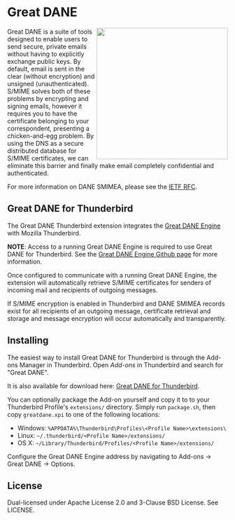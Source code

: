 # Great DANE

<img src="https://tools.greatdanenow.com/GreatDaneLogo3.0_wTagline_WEB.png" align="right" width="300" />

Great DANE is a suite of tools designed to enable users to send secure, private emails without having to explicitly exchange public keys. By default, email is sent in the clear (without encryption) and unsigned (unauthenticated). S/MIME solves both of these problems by encrypting and signing emails, however it requires you to have the certificate belonging to your correspondent, presenting a chicken-and-egg problem. By using the DNS as a secure distributed database for S/MIME certificates, we can eliminate this barrier and finally make email completely confidential and authenticated.

For more information on DANE SMIMEA, please see the [IETF RFC](https://tools.ietf.org/html/rfc8162).

## Great DANE for Thunderbird

The Great DANE Thunderbird extension integrates the [Great DANE Engine](https://github.com/grierforensics/Great-DANE-Engine) with Mozilla Thunderbird.

**NOTE**: Access to a running Great DANE Engine is required to use Great DANE for Thunderbird. See the [Great DANE Engine Github page](https://github.com/grierforensics/Great-DANE-Engine) for more information.

Once configured to communicate with a running Great DANE Engine, the extension will automatically retrieve S/MIME certificates for senders of incoming mail and recipients of outgoing messages.

If S/MIME encryption is enabled in Thunderbird and DANE SMIMEA records exist for all recipients of an outgoing message, certificate retrieval and storage and message encryption will occur automatically and transparently.

## Installing

The easiest way to install Great DANE for Thunderbird is through the Add-ons Manager in Thunderbird. Open *Add-ons* in Thunderbird and search for "Great DANE".

It is also available for download here: [Great DANE for Thunderbird](https://addons.mozilla.org/en-US/thunderbird/addon/great-dane-smime/).

You can optionally package the Add-on yourself and copy it to to your Thunderbird Profile's `extensions/` directory. Simply run `package.sh`, then copy `greatdane.xpi` to one of the following locations:

- Windows: `%APPDATA%\Thunderbird\Profiles\<Profile Name>\extensions\`
- Linux: `~/.thunderbird/<Profile Name>/extensions/`
- OS X: `~/Library/Thunderbird/Profiles/<Profile Name>/extensions/`

Configure the Great DANE Engine address by navigating to Add-ons -> Great DANE -> Options.

## License

Dual-licensed under Apache License 2.0 and 3-Clause BSD License. See LICENSE.
